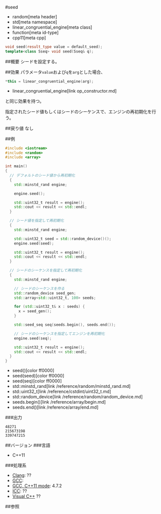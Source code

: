 #seed
* random[meta header]
* std[meta namespace]
* linear_congruential_engine[meta class]
* function[meta id-type]
* cpp11[meta cpp]

```cpp
void seed(result_type value = default_seed);
template<class Sseq> void seed(Sseq& q);
```

##概要
シードを設定する。


##効果
パラメータ`value`および`q`を`arg`とした場合、

```cpp
*this = linear_congruential_engine(arg);
```
* linear_congruential_engine[link op_constructor.md]

と同じ効果を持つ。

指定されたシード値もしくはシードのシーケンスで、エンジンの再初期化を行う。


##戻り値
なし


##例
```cpp
#include <iostream>
#include <random>
#include <array>

int main()
{
  // デフォルトのシード値から再初期化
  {
    std::minstd_rand engine;

    engine.seed();

    std::uint32_t result = engine();
    std::cout << result << std::endl;
  }

  // シード値を指定して再初期化
  {
    std::minstd_rand engine;

    std::uint32_t seed = std::random_device()();
    engine.seed(seed);

    std::uint32_t result = engine();
    std::cout << result << std::endl;
  }

  // シードのシーケンスを指定して再初期化
  {
    std::minstd_rand engine;

    // シードのシーケンスを作る
    std::random_device seed_gen;
    std::array<std::uint32_t, 100> seeds;

    for (std::uint32_t& x : seeds) {
      x = seed_gen();
    }

    std::seed_seq seq(seeds.begin(), seeds.end());

    // シードのシーケンスを指定してエンジンを再初期化
    engine.seed(seq);

    std::uint32_t result = engine();
    std::cout << result << std::endl;
  }
}
```
* seed()[color ff0000]
* seed(seed)[color ff0000]
* seed(seq)[color ff0000]
* std::minstd_rand[link /reference/random/minstd_rand.md]
* std::uint32_t[link /reference/cstdint/uint32_t.md]
* std::random_device[link /reference/random/random_device.md]
* seeds.begin()[link /reference/array/begin.md]
* seeds.end()[link /reference/array/end.md]

###出力
```
48271
215673198
339747215
```

##バージョン
###言語
- C++11

###処理系
- [Clang](/implementation.md#clang): ??
- [GCC](/implementation.md#gcc): 
- [GCC, C++11 mode](/implementation.md#gcc): 4.7.2
- [ICC](/implementation.md#icc): ??
- [Visual C++](/implementation.md#visual_cpp) ??


##参照


